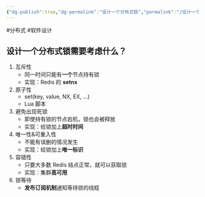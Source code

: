 ```yaml
---
{"dg-publish":true,"dg-permalink":"设计一个分布式锁","permalink":"/设计一个分布式锁/"}
---
```



#分布式 #软件设计 

## 设计一个分布式锁需要考虑什么？

1. 互斥性
	- 同一时间只能有**一个**节点持有锁
	- 实现：Redis 的 **setnx**
2. 原子性
	- set(key, value, NX, EX, ...)
	- Lua 脚本
3. 避免出现死锁
	- 即使持有锁的节点宕机，锁也会被释放
	- 实现：给锁加上**超时时间**
4. 唯一性&可重入性
	- 不能有误删的情况发生
	- 实现：给锁加上**唯一标识**
5. 容错性
	- 只要大多数 Redis 结点正常，就可以获取锁
	- 实现：集群**高可用**
6. 锁等待
	- **发布订阅机制**通知等待锁的线程